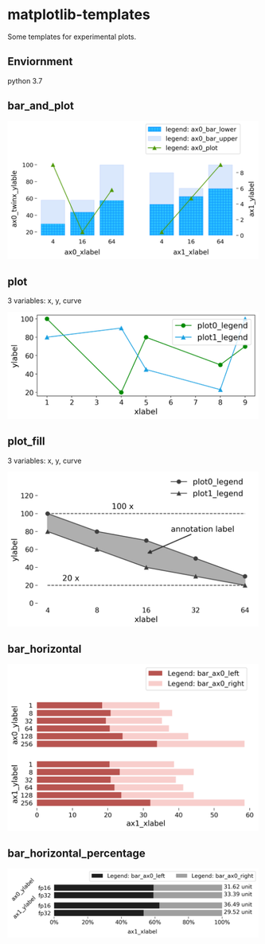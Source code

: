 # matplotlib-templates
Some templates for experimental plots.

## Enviornment

python 3.7

## bar_and_plot

![bar_and_plot](images/bar_and_plot.png)


## plot

3 variables: x, y, curve

![plot](images/plot.png)


## plot_fill

3 variables: x, y, curve

![plot](images/plot_fill.png)

## bar_horizontal

![bar_horizontal](images/bar_horizontal.png)


## bar_horizontal_percentage

![bar_horizontal](images/bar_horizontal_percentage.png)